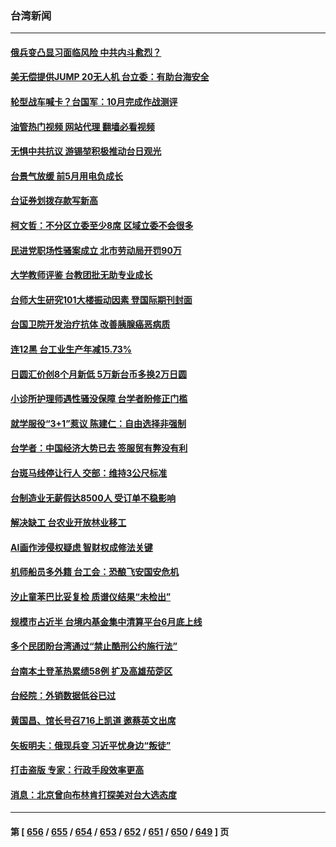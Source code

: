 ### 台湾新闻
---
#### [俄兵变凸显习面临风险 中共内斗愈烈？](../../pages/ncid1349361/n14023058.md?06270445) 
#### [美无偿提供JUMP 20无人机 台立委：有助台海安全](../../pages/ncid1349361/n14022933.md?06270445) 
#### [轮型战车喊卡？台国军：10月完成作战测评](../../pages/ncid1349361/n14022940.md?06270445) 
#### [油管热门视频 网站代理 翻墙必看视频](http://138.2.39.72:81/youtube.html?epic-marker?06270445)
#### [无惧中共抗议 游锡堃积极推动台日观光](../../pages/ncid1349361/n14022935.md?06270445) 
#### [台景气放缓 前5月用电负成长](../../pages/ncid1349361/n14022942.md?06270445) 
#### [台证券划拨存款写新高](../../pages/ncid1349361/n14022931.md?06270445) 
#### [柯文哲：不分区立委至少8席 区域立委不会很多](../../pages/ncid1349361/n14022949.md?06270445) 
#### [民进党职场性骚案成立 北市劳动局开罚90万](../../pages/ncid1349361/n14022950.md?06270445) 
#### [大学教师评鉴 台教团批无助专业成长](../../pages/ncid1349361/n14022975.md?06270445) 
#### [台师大生研究101大楼振动因素 登国际期刊封面](../../pages/ncid1349361/n14022979.md?06270445) 
#### [台国卫院开发治疗抗体 改善胰腺癌恶病质](../../pages/ncid1349361/n14022976.md?06270445) 
#### [连12黑 台工业生产年减15.73%](../../pages/ncid1349361/n14022937.md?06270445) 
#### [日圆汇价创8个月新低 5万新台币多换2万日圆](../../pages/ncid1349361/n14022929.md?06270445) 
#### [小诊所护理师遇性骚没保障 台学者盼修正门槛](../../pages/ncid1349361/n14022966.md?06270445) 
#### [就学服役“3+1”惹议 陈建仁：自由选择非强制](../../pages/ncid1349361/n14022968.md?06270445) 
#### [台学者：中国经济大势已去 签服贸有弊没有利](../../pages/ncid1349361/n14022927.md?06270445) 
#### [台斑马线停让行人 交部：维持3公尺标准](../../pages/ncid1349361/n14022925.md?06270445) 
#### [台制造业无薪假达8500人 受订单不稳影响](../../pages/ncid1349361/n14022960.md?06270445) 
#### [解决缺工 台农业开放林业移工](../../pages/ncid1349361/n14022959.md?06270445) 
#### [AI画作涉侵权疑虑 智财权成修法关键](../../pages/ncid1349361/n14022923.md?06270445) 
#### [机师船员多外籍 台工会：恐酿飞安国安危机](../../pages/ncid1349361/n14022961.md?06270445) 
#### [汐止童苯巴比妥复检 质谱仪结果“未检出”](../../pages/ncid1349361/n14022963.md?06270445) 
#### [规模市占近半 台境内基金集中清算平台6月底上线](../../pages/ncid1349361/n14022955.md?06270445) 
#### [多个民团盼台湾通过“禁止酷刑公约施行法”](../../pages/ncid1349361/n14022953.md?06270445) 
#### [台南本土登革热累绩58例 扩及高雄茄萣区](../../pages/ncid1349361/n14022899.md?06270445) 
#### [台经院：外销数据低谷已过](../../pages/ncid1349361/n14022898.md?06270445) 
#### [黄国昌、馆长号召716上凯道 邀蔡英文出席](../../pages/ncid1349361/n14022894.md?06270445) 
#### [矢板明夫：俄现兵变 习近平忧身边“叛徒”](../../pages/ncid1349361/n14022826.md?06270445) 
#### [打击盗版 专家：行政手段效率更高](../../pages/ncid1349361/n14022864.md?06270445) 
#### [消息：北京曾向布林肯打探美对台大选态度](../../pages/ncid1349361/n14022811.md?06270445) 

---
#### 第 [ [656](./656.md?06270445) / [655](./655.md?06270445) / [654](./654.md?06270445) / [653](./653.md?06270445) / [652](./652.md?06270445) / [651](./651.md?06270445) / [650](./650.md?06270445) / [649](./649.md?06270445) ] 页
